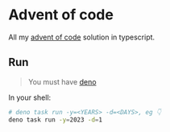 # Advent of code

All my [advent of code](https://adventofcode.com/) solution in typescript.

## Run

> You must have [deno](https://deno.com/)

In your shell:

```sh
# deno task run -y=<YEARS> -d=<DAYS>, eg 👇
deno task run -y=2023 -d=1
```
